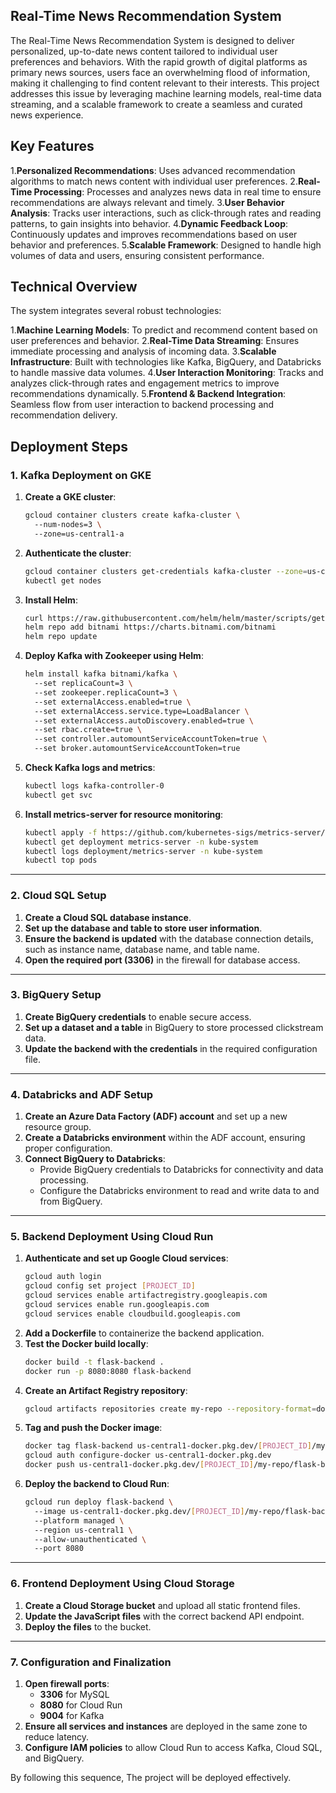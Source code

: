 ## Real-Time News Recommendation System

The Real-Time News Recommendation System is designed to deliver personalized, up-to-date news content tailored to individual user preferences and behaviors. With the rapid growth of digital platforms as primary news sources, users face an overwhelming flood of information, making it challenging to find content relevant to their interests. This project addresses this issue by leveraging machine learning models, real-time data streaming, and a scalable framework to create a seamless and curated news experience.


## Key Features
1.**Personalized Recommendations**: Uses advanced recommendation algorithms to match news content with individual user preferences.
2.**Real-Time Processing**: Processes and analyzes news data in real time to ensure recommendations are always relevant and timely.
3.**User Behavior Analysis**: Tracks user interactions, such as click-through rates and reading patterns, to gain insights into behavior.
4.**Dynamic Feedback Loop**: Continuously updates and improves recommendations based on user behavior and preferences.
5.**Scalable Framework**: Designed to handle high volumes of data and users, ensuring consistent performance.


## Technical Overview
The system integrates several robust technologies:

1.**Machine Learning Models**: To predict and recommend content based on user preferences and behavior.
2.**Real-Time Data Streaming**: Ensures immediate processing and analysis of incoming data.
3.**Scalable Infrastructure**: Built with technologies like Kafka, BigQuery, and Databricks to handle massive data volumes.
4.**User Interaction Monitoring**: Tracks and analyzes click-through rates and engagement metrics to improve recommendations dynamically.
5.**Frontend & Backend Integration**: Seamless flow from user interaction to backend processing and recommendation delivery.


## Deployment Steps

### 1. Kafka Deployment on GKE
1. **Create a GKE cluster**:  
   ```bash
   gcloud container clusters create kafka-cluster \  
     --num-nodes=3 \  
     --zone=us-central1-a  
   ```
2. **Authenticate the cluster**:  
   ```bash
   gcloud container clusters get-credentials kafka-cluster --zone=us-central1-a  
   kubectl get nodes  
   ```
3. **Install Helm**:  
   ```bash
   curl https://raw.githubusercontent.com/helm/helm/master/scripts/get-helm-3 | bash  
   helm repo add bitnami https://charts.bitnami.com/bitnami  
   helm repo update  
   ```
4. **Deploy Kafka with Zookeeper using Helm**:  
   ```bash
   helm install kafka bitnami/kafka \  
     --set replicaCount=3 \  
     --set zookeeper.replicaCount=3 \  
     --set externalAccess.enabled=true \  
     --set externalAccess.service.type=LoadBalancer \  
     --set externalAccess.autoDiscovery.enabled=true \  
     --set rbac.create=true \  
     --set controller.automountServiceAccountToken=true \  
     --set broker.automountServiceAccountToken=true  
   ```
5. **Check Kafka logs and metrics**:  
   ```bash
   kubectl logs kafka-controller-0  
   kubectl get svc  
   ```
6. **Install metrics-server for resource monitoring**:  
   ```bash
   kubectl apply -f https://github.com/kubernetes-sigs/metrics-server/releases/download/v0.6.1/components.yaml  
   kubectl get deployment metrics-server -n kube-system  
   kubectl logs deployment/metrics-server -n kube-system  
   kubectl top pods  
   ```

---

### 2. Cloud SQL Setup
1. **Create a Cloud SQL database instance**.  
2. **Set up the database and table to store user information**.  
3. **Ensure the backend is updated** with the database connection details, such as instance name, database name, and table name.  
4. **Open the required port (3306)** in the firewall for database access.  

---

### 3. BigQuery Setup
1. **Create BigQuery credentials** to enable secure access.  
2. **Set up a dataset and a table** in BigQuery to store processed clickstream data.  
3. **Update the backend with the credentials** in the required configuration file.  

---

### 4. Databricks and ADF Setup
1. **Create an Azure Data Factory (ADF) account** and set up a new resource group.  
2. **Create a Databricks environment** within the ADF account, ensuring proper configuration.  
3. **Connect BigQuery to Databricks**:  
   - Provide BigQuery credentials to Databricks for  connectivity and data processing.  
   - Configure the Databricks environment to read and write data to and from BigQuery.  

---

### 5. Backend Deployment Using Cloud Run
1. **Authenticate and set up Google Cloud services**:  
   ```bash
   gcloud auth login  
   gcloud config set project [PROJECT_ID]  
   gcloud services enable artifactregistry.googleapis.com  
   gcloud services enable run.googleapis.com  
   gcloud services enable cloudbuild.googleapis.com  
   ```
2. **Add a Dockerfile** to containerize the backend application.  
3. **Test the Docker build locally**:  
   ```bash
   docker build -t flask-backend .  
   docker run -p 8080:8080 flask-backend  
   ```
4. **Create an Artifact Registry repository**:  
   ```bash
   gcloud artifacts repositories create my-repo --repository-format=docker --location=us-central1  
   ```
5. **Tag and push the Docker image**:  
   ```bash
   docker tag flask-backend us-central1-docker.pkg.dev/[PROJECT_ID]/my-repo/flask-backend:latest  
   gcloud auth configure-docker us-central1-docker.pkg.dev  
   docker push us-central1-docker.pkg.dev/[PROJECT_ID]/my-repo/flask-backend:latest  
   ```
6. **Deploy the backend to Cloud Run**:  
   ```bash
   gcloud run deploy flask-backend \  
     --image us-central1-docker.pkg.dev/[PROJECT_ID]/my-repo/flask-backend:latest \  
     --platform managed \  
     --region us-central1 \  
     --allow-unauthenticated \  
     --port 8080  
   ```

---

### 6. Frontend Deployment Using Cloud Storage
1. **Create a Cloud Storage bucket** and upload all static frontend files.  
2. **Update the JavaScript files** with the correct backend API endpoint.  
3. **Deploy the files** to the bucket.  

---

### 7. Configuration and Finalization
1. **Open firewall ports**:  
   - **3306** for MySQL  
   - **8080** for Cloud Run  
   - **9004** for Kafka  
2. **Ensure all services and instances** are deployed in the same zone to reduce latency.  
3. **Configure IAM policies** to allow Cloud Run to access Kafka, Cloud SQL, and BigQuery.  

By following this sequence, The project will be deployed effectively.
